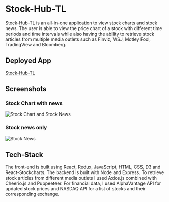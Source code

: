 # Stock-Hub-TL

Stock-Hub-TL is an all-in-one application to view stock charts and stock news. The user is able to view the price chart of a stock with different time periods and time intervals while also having the ability to retrieve stock articles from multiple media outlets such as Finviz, WSJ, Motley Fool, TradingView and Bloomberg. 

## Deployed App

<a href="https://stock-hub-tl.herokuapp.com/"> Stock-Hub-TL </a>

## Screenshots
### Stock Chart with news
![Stock Chart and Stock News](https://stock-hub-tl.s3.amazonaws.com/Home+Recording+-+GIF.gif)

### Stock news only
![Stock News](https://stock-hub-tl.s3.amazonaws.com/Stock+News+-+GIF.gif)

## Tech-Stack

The front-end is built using React, Redux, JavaScript, HTML, CSS, D3 and React-Stockcharts. The backend is built with Node and Express. To retrieve stock articles from different media outlets I used Axios.js combined with Cheerio.js and Puppeeteer. For financial data, I used AlphaVantage API for updated stock prices and NASDAQ API for a list of stocks and their corresponding exchange.
